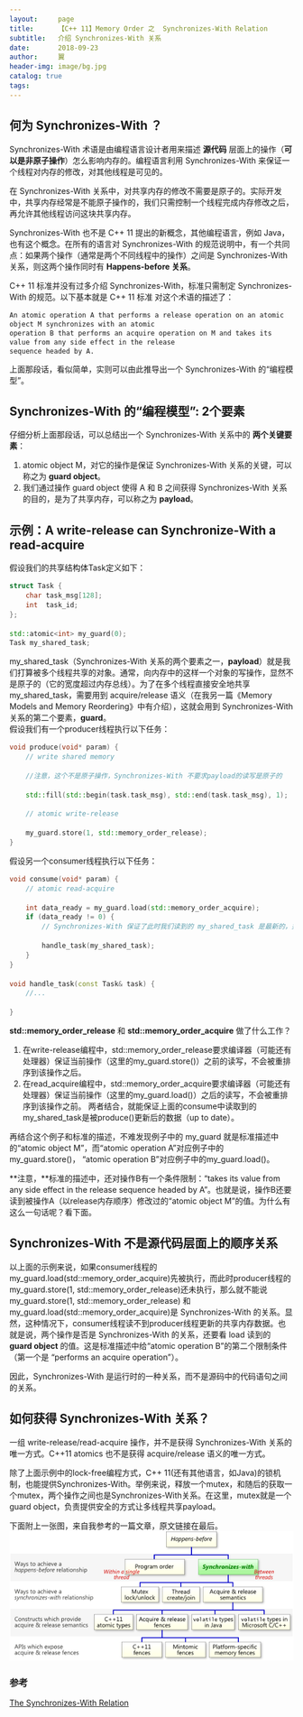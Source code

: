 ```yaml
---
layout:     page
title:      【C++ 11】Memory Order 之  Synchronizes-With Relation
subtitle:   介绍 Synchronizes-With 关系
date:       2018-09-23
author:     翼
header-img: image/bg.jpg
catalog: true
tags:
---
```


## 何为 Synchronizes-With ？
Synchronizes-With 术语是由编程语言设计者用来描述 **源代码** 层面上的操作（**可以是非原子操作**）怎么影响内存的。编程语言利用 Synchronizes-With 来保证一个线程对内存的修改，对其他线程是可见的。

在 Synchronizes-With 关系中，对共享内存的修改不需要是原子的。实际开发中，共享内存经常是不能原子操作的，我们只需控制一个线程完成内存修改之后，再允许其他线程访问这块共享内存。

Synchronizes-With 也不是 C++ 11 提出的新概念，其他编程语言，例如 Java，也有这个概念。在所有的语言对 Synchronizes-With 的规范说明中，有一个共同点：如果两个操作（通常是两个不同线程中的操作）之间是 Synchronizes-With 关系，则这两个操作同时有 **Happens-before 关系**。

C++ 11 标准并没有过多介绍 Synchronizes-With，标准只需制定 Synchronizes-With 的规范。以下基本就是 C++ 11 标准 对这个术语的描述了：
```
An atomic operation A that performs a release operation on an atomic object M synchronizes with an atomic
operation B that performs an acquire operation on M and takes its value from any side effect in the release
sequence headed by A.

```
上面那段话，看似简单，实则可以由此推导出一个 Synchronizes-With 的“编程模型”。

## Synchronizes-With 的“编程模型”: 2个要素
仔细分析上面那段话，可以总结出一个 Synchronizes-With 关系中的 **两个关键要素**：
1. atomic object M，对它的操作是保证 Synchronizes-With 关系的关键，可以称之为 **guard object**。
2. 我们通过操作 guard object 使得 A 和 B 之间获得 Synchronizes-With 关系的目的，是为了共享内存，可以称之为 **payload**。

## 示例：A write-release can Synchronize-With a read-acquire
假设我们的共享结构体Task定义如下：
```cpp
struct Task {
    char task_msg[128];
    int  task_id;
};

std::atomic<int> my_guard(0); 
Task my_shared_task;

```
my_shared_task（Synchronizes-With 关系的两个要素之一，**payload**）就是我们打算被多个线程共享的对象。通常，向内存中的这样一个对象的写操作，显然不是原子的（它的宽度超过内存总线）。为了在多个线程直接安全地共享my_shared_task，需要用到 acquire/release 语义（在我另一篇《Memory Models and Memory Reordering》中有介绍），这就会用到 Synchronizes-With 关系的第二个要素，**guard**。  
假设我们有一个producer线程执行以下任务：
```cpp
void produce(void* param) {
    // write shared memory 
    
    //注意，这个不是原子操作，Synchronizes-With 不要求payload的读写是原子的

    std::fill(std::begin(task.task_msg), std::end(task.task_msg), 1);

    // atomic write-release
    
    my_guard.store(1, std::memory_order_release);
}

```
假设另一个consumer线程执行以下任务：
```cpp
void consume(void* param) {
    // atomic read-acquire

    int data_ready = my_guard.load(std::memory_order_acquire);
    if (data_ready != 0) {
        // Synchronizes-With 保证了此时我们读到的 my_shared_task 是最新的，并且是完整的

        handle_task(my_shared_task);
    }
}

void handle_task(const Task& task) {
    //...
    
}

```
**std::memory_order_release** 和 **std::memory_order_acquire** 做了什么工作？
1. 在write-release编程中，std::memory_order_release要求编译器（可能还有处理器）保证当前操作（这里的my_guard.store()）之前的读写，不会被重排序到该操作之后。
2. 在read_acquire编程中，std::memory_order_acquire要求编译器（可能还有处理器）保证当前操作（这里的my_guard.load()）之后的读写，不会被重排序到该操作之前。
两者结合，就能保证上面的consume中读取到的my_shared_task是被produce()更新后的数据（up to date）。

再结合这个例子和标准的描述，不难发现例子中的 my_guard 就是标准描述中的“atomic object M”，而“atomic operation A”对应例子中的my_guard.store()， “atomic operation B”对应例子中的my_guard.load()。

**注意，**标准的描述中，还对操作B有一个条件限制：“takes its value from any side effect in the release
sequence headed by A”。也就是说，操作B还要读到被操作A（以release内存顺序）修改过的“atomic object M”的值。为什么有这么一句话呢？看下面。

## Synchronizes-With 不是源代码层面上的顺序关系
以上面的示例来说，如果consumer线程的my_guard.load(std::memory_order_acquire)先被执行，而此时producer线程的my_guard.store(1, std::memory_order_release)还未执行，那么就不能说my_guard.store(1, std::memory_order_release) 和 my_guard.load(std::memory_order_acquire)是 Synchronizes-With 的关系。显然，这种情况下，consumer线程读不到producer线程更新的共享内存数据。也就是说，两个操作是否是 Synchronizes-With 的关系，还要看 load 读到的 **guard object** 的值。这是标准描述中给“atomic operation B”的第二个限制条件（第一个是 “performs an acquire operation”）。

因此，Synchronizes-With 是运行时的一种关系，而不是源码中的代码语句之间的关系。

## 如何获得 Synchronizes-With 关系？
一组 write-release/read-acquire 操作，并不是获得 Synchronizes-With 关系的唯一方式。C++11 atomics 也不是获得 acquire/release 语义的唯一方式。

除了上面示例中的lock-free编程方式，C++ 11(还有其他语言，如Java)的锁机制，也能提供Synchronizes-With。举例来说，释放一个mutex，和随后的获取一个mutex，两个操作之间也是Synchronizes-With关系。在这里，mutex就是一个guard object，负责提供安全的方式让多线程共享payload。

下面附上一张图，来自我参考的一篇文章，原文链接在最后。
![synchronize](https://raw.githubusercontent.com/ttyrion/ttyrion.github.io/master/image/sc/synchronizes-with.png)

### 参考
[The Synchronizes-With Relation](http://preshing.com/20130823/the-synchronizes-with-relation/)

